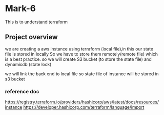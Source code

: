 # Mark-6
This is to understand terraform

## Project overview
we are creating a aws instance using terraform (local file),in this our state file is stored in locally
So we have to store them remotely(remote file) which is a best practice. so we will create S3 bucket (to store the state file) and dynamicdb (state lock)

we will link the back end to local file so state file of instance will be stored in s3 bucket

### reference doc
https://registry.terraform.io/providers/hashicorp/aws/latest/docs/resources/instance
https://developer.hashicorp.com/terraform/language/import
